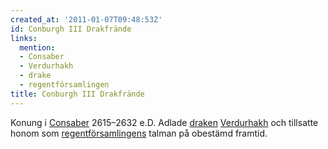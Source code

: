 ```yaml
---
created_at: '2011-01-07T09:48:53Z'
id: Conburgh III Drakfrände
links:
  mention:
  - Consaber
  - Verdurhakh
  - drake
  - regentförsamlingen
title: Conburgh III Drakfrände
---
```


Konung i [Consaber] 2615–2632 e.D. Adlade [draken][] [Verdurhakh] och tillsatte honom som
[regentförsamlingens] talman på obestämd framtid.

  [Consaber]: Consaber
  [draken]: drake
  [Verdurhakh]: Verdurhakh
  [regentförsamlingens]: regentförsamlingen